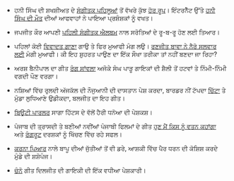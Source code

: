 - ਹਨੀ ਸਿੰਘ ਦੀ ਸ਼ਖਸ਼ੀਅਤ ਦੇ [ਸੰਗੀਤਕ ਪਹਿਲੂਆਂ](http://www.indiantelevision.com/television/tv-channels/gecs/india’s-raw-star’-yo-yo-honey-singh-begins-the-hunt-for-the-next-music-sensation-140602) ਤੋਂ ਵੱਖਰੇ ਕੁੱਝ [ਹੋਰ ਰੂਪ](http://www.dnaindia.com/entertainment/report-honey-singh-launches-fight-club-1991441)। ਇੰਟਰਨੈੱਟ ਉੱਤੇ [ਹਨੀ ਸਿੰਘ ਦੀ ਮੌਤ](http://www.theepochtimes.com/n3/710507-honey-singh-dead-in-car-accident-no-rapper-yoyo-slammed-by-death-hoax-is-still-alive/) ਦੀਆਂ ਆਫਵਾਹਾਂ ਨੇ ਪਾਇਆ ਪ੍ਰਸ਼ੰਸ਼ਕਾਂ ਨੂੰ ਵਖਤ।
- ਜਪਜੀਤ ਕੌਰ ਆਪਣੀ [ਪਹਿਲੀ ਸੰਗੀਤਕ ਐਲਬਮ](http://timesofindia.indiatimes.com/entertainment/punjabi/movies/news-interviews/Japjit-ready-to-enthrall-with-Jalte-Hain-Dil/articleshow/35713307.cms) ਨਾਲ ਸਰੋਤਿਆਂ ਦੇ ਰੂ-ਬ-ਰੂ ਹੋਣ ਲਈ ਤਿਆਰ।

- ਪਹਿਲਾਂ ਕੋਈ [ਵਿਵਾਦਤ ਗਾਣਾ](https://www.youtube.com/watch?v=_uE0E5Nm_s0) ਗਾਉ ਤੇ ਫਿਰ ਮੁਆਫੀ ਮੰਗ ਲਉ। [ਰਣਜੀਤ ਬਾਵਾ ਨੇ ਨੈਰੋ ਸਲਵਾਰ ਲਈ](http://www.sikhsiyasat.net/2014/05/29/punjabi-singer-ranjit-bawa-apologises-after-social-media-outrage-over-vulgar-singing/) ਮੰਗੀ ਮੁਆਫੀ। ਕੀ ਇਹ ਸ਼ੁਹਰਤ ਪਾਉਣ ਦਾ ਇੱਕ ਸੌਖਾ ਤਰੀਕਾ ਤਾਂ ਨਹੀਂ ਬਣਦਾ ਜਾ ਰਿਹਾ?

- ਅਰਸ਼ ਬੈਨੀਪਾਲ ਦਾ ਗੀਤ [ਰੰਗ ਸਾਂਵਲਾ](http://www.youtube.com/watch?v=NS-Y4LIBPso) ਅਜੋਕੇ ਸੰਘ ਪਾੜੂ ਗਾਇਕਾਂ ਦੀ ਸ਼ੈਲੀ ਤੋਂ ਹਟਵਾਂ ਤੇ ਨਿੰਮੀ-ਨਿੰਮੀ ਵਗਦੀ ਪੌਣ ਵਰਗਾ।

- ਨਸ਼ਿਆਂ ਵਿੱਚ ਰੁਲਦੀ ਅੱਜਕੱਲ ਦੀ ਨੌਜੁਆਨੀ ਦੀ ਦਾਸਤਾਨ ਪੇਸ਼ ਕਰਦਾ, ਬਾਰਡਰ ਨੀਂ ਟੱਪਦਾ [ਚਿੱਟਾ](https://www.youtube.com/watch?v=tyWs6P5ANoM) ਤੇ ਮੁੰਡਾ ਲੁਧਿਆਣੇ ਉਡੀਕਦਾ, ਬਲਜੀਤ ਦਾ ਇਹ ਗੀਤ।

- [ਬਿਊਟੀ ਪਾਰਲਰ](https://www.youtube.com/watch?v=_rvTADNLH5k) ਸਾਗਾ ਹਿੱਟਸ ਦੇ ਵੱਲੋਂ ਹੈਰੀ ਧਨੋਆ ਦੀ ਪੇਸ਼ਕਸ਼।

- ਪੰਜਾਬ ਦੀ ਤ੍ਰਾਸਦੀ ਤੇ ਬਣੀਆਂ ਨਵੀਂਆਂ ਪੰਜਾਬੀ ਫਿਲਮਾਂ ਦੇ ਗੀਤ [ਹੁਣ   ਮੈਂ   ਕਿਸ  ਨੂੰ   ਵਤਨ ਕਹਾਂਗਾ](https://www.youtube.com/watch?v=mF77BKA8PME) ਅਤੇ [ਰੰਗਰੂਟ](https://www.youtube.com/watch?v=hDhvNhaqvDU) ਦਰਸ਼ਕਾਂ ਨੂੰ ਖਿੱਚਣ ਵਿੱਚ ਰਹੇ ਸਫਲ।

- [ਕਰਨਾ ਪਿਆਰ](https://www.youtube.com/watch?v=Pm09HxmKZlI) ਨਾਲੇ ਬਾਪੂ ਦੀਆਂ ਜੁੱਤੀਆਂ ਤੋਂ ਵੀ ਡਰੇ, ਆਸ਼ਕੀ ਵਿੱਚ ਪੈਰ ਧਰਨ ਦੀ ਕੋਸ਼ਿਸ਼ ਕਰਦੇ ਮੁੰਡੇ ਦੀ ਸ਼ਸ਼ੋਪੰਜ।

- [ਚੰਨੋ](https://www.youtube.com/watch?v=509xbom1huI) ਗੀਤ ਦਿਲਜੀਤ ਦੀ ਗਾਇਕੀ ਦੀ ਇੱਕ ਵਧੀਆ ਪੇਸ਼ਕਾਰੀ।

